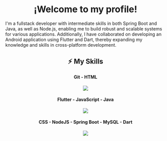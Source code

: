 <!--
**MateoAlvarez-Dev/MateoAlvarez-Dev** is a ✨ _special_ ✨ repository because its `README.md` (this file) appears on your GitHub profile.

Here are some ideas to get you started:

- 🔭 I’m currently working on ...
- 🌱 I’m currently learning ...
- 👯 I’m looking to collaborate on ...
- 🤔 I’m looking for help with ...
- 💬 Ask me about ...
- 📫 How to reach me: ...
- 😄 Pronouns: ...
- ⚡ Fun fact: ...
-->
<h1 align="center">¡Welcome to my profile!</h1>

I'm a fullstack developer with intermediate skills in both Spring Boot and Java, as well as Node.js, enabling me to build robust and scalable systems for various applications. Additionally, I have collaborated on developing an Android application using Flutter and Dart, thereby expanding my knowledge and skills in cross-platform development.

<h2 align="center">⚡ My Skills</h2>

<h4 align="center">Git - HTML</h4>
<p align="center">
  <a href="https://skillicons.dev">
    <img src="https://skillicons.dev/icons?i=git,html" />
  </a>
</p>

<h4 align="center">Flutter - JavaScript - Java</h4>
<p align="center">
  <a href="https://skillicons.dev">
    <img src="https://skillicons.dev/icons?i=flutter,js,java" />
  </a>
</p>

<h4 align="center">CSS - NodeJS - Spring Boot - MySQL - Dart</h4>
<p align="center">
  <a href="https://skillicons.dev">
    <img src="https://skillicons.dev/icons?i=css,nodejs,spring,mysql,dart" />
  </a>
</p>
